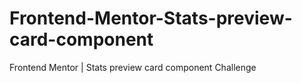 # Frontend-Mentor-Stats-preview-card-component
Frontend Mentor | Stats preview card component Challenge
